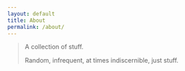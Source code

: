 ```yaml
---
layout: default
title: About
permalink: /about/
---
```


> A collection of stuff.
>   
> Random, infrequent, at times indiscernible, just stuff.
